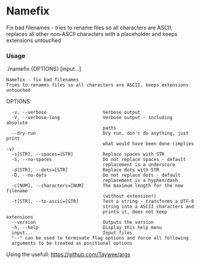 # Namefix 
Fix bad filenames - tries to rename files so all characters are ASCII, replaces all other non-ASCII characters with a placeholder and keeps extensions untouched

### Usage
  ./namefix {OPTIONS} [input...]

    Namefix - fix bad filenames
    Tries to renames files so all characters are ASCII, keeps extensions
    untouched

  OPTIONS:

      -v, --verbose                     Verbose output
      -V, --verbose-long                Verbose output - including absolute
                                        paths
      --dry-run                         Dry run, don't do anything, just print
                                        what would have been done (implies -v)
      -s[STR], --spaces=[STR]           Replace spaces with STR
      -S, --no-spaces                   Do not replace spaces - default
                                        replacement is a underscore
      -d[STR], --dots=[STR]             Replace dots with STR
      -D, --no-dots                     Do not replace dots - default
                                        replacement is a hyphen/dash
      -c[NUM], --characters=[NUM]       The maximum length for the new filename
                                        (without extension!)
      -t[STR], --to-ascii=[STR]         Test a string - transforms a UTF-8
                                        string into a ASCII characters and
                                        prints it, does not keep extensions
      --version                         Outputs the version
      -h, --help                        Display this help menu
      input...                          Input files
      "--" can be used to terminate flag options and force all following
      arguments to be treated as positional options


Using the usefull: https://github.com/Taywee/args
